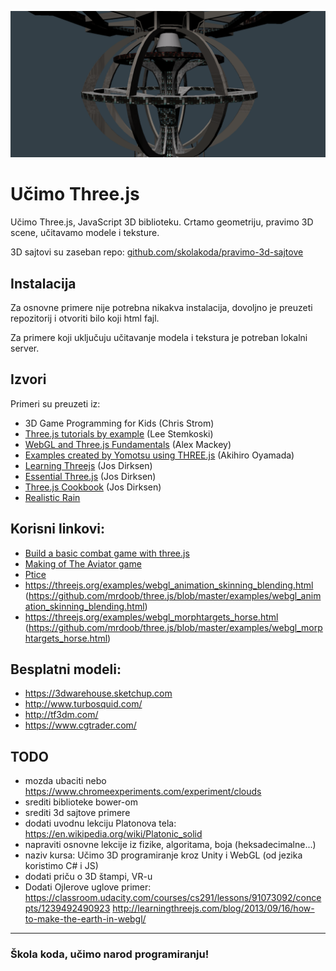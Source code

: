 ![threejs](ucimo-threejs.png)

# Učimo Three.js

Učimo Three.js, JavaScript 3D biblioteku. Crtamo geometriju, pravimo 3D scene, učitavamo modele i teksture.

3D sajtovi su zaseban repo: [github.com/skolakoda/pravimo-3d-sajtove](https://github.com/skolakoda/pravimo-3d-sajtove)

## Instalacija

Za osnovne primere nije potrebna nikakva instalacija, dovoljno je preuzeti repozitorij i otvoriti bilo koji html fajl.

Za primere koji uključuju učitavanje modela i tekstura je potreban lokalni server.

## Izvori
Primeri su preuzeti iz:
* 3D Game Programming for Kids (Chris Strom)
* [Three.js tutorials by example](http://stemkoski.github.io/Three.js/) (Lee Stemkoski)
* [WebGL and Three.js Fundamentals](https://github.com/alexmackey/threeJsBasicExamples) (Alex Mackey)
* [Examples created by Yomotsu using THREE.js](http://yomotsu.github.io/threejs-examples/) (Akihiro Oyamada)
* [Learning Threejs](https://github.com/josdirksen/learning-threejs) (Jos Dirksen)
* [Essential Three.js](https://github.com/josdirksen/essential-threejs) (Jos Dirksen)
* [Three.js Cookbook](https://github.com/josdirksen/threejs-cookbook) (Jos Dirksen)
* [Realistic Rain](https://github.com/solusipse/threejs-examples)

## Korisni linkovi:
* [Build a basic combat game with three.js](http://www.creativebloq.com/web-design/build-basic-combat-game-threejs-101517540)
* [Making of The Aviator game](https://tympanus.net/codrops/2016/04/26/the-aviator-animating-basic-3d-scene-threejs/)
* [Ptice](https://threejs.org/examples/canvas_geometry_birds.html)
* https://threejs.org/examples/webgl_animation_skinning_blending.html (https://github.com/mrdoob/three.js/blob/master/examples/webgl_animation_skinning_blending.html)
* https://threejs.org/examples/webgl_morphtargets_horse.html (https://github.com/mrdoob/three.js/blob/master/examples/webgl_morphtargets_horse.html)

## Besplatni modeli:
* https://3dwarehouse.sketchup.com
* http://www.turbosquid.com/
* http://tf3dm.com/
* https://www.cgtrader.com/

## TODO
* mozda ubaciti nebo https://www.chromeexperiments.com/experiment/clouds
* srediti biblioteke bower-om
* srediti 3d sajtove primere
* dodati uvodnu lekciju Platonova tela: https://en.wikipedia.org/wiki/Platonic_solid
* napraviti osnovne lekcije iz fizike, algoritama, boja (heksadecimalne...)
* naziv kursa: Učimo 3D programiranje kroz Unity i WebGL (od jezika koristimo C# i JS)
* dodati priču o 3D štampi, VR-u
* Dodati Ojlerove uglove primer:
https://classroom.udacity.com/courses/cs291/lessons/91073092/concepts/1239492490923
http://learningthreejs.com/blog/2013/09/16/how-to-make-the-earth-in-webgl/

---
### Škola koda, učimo narod programiranju!
